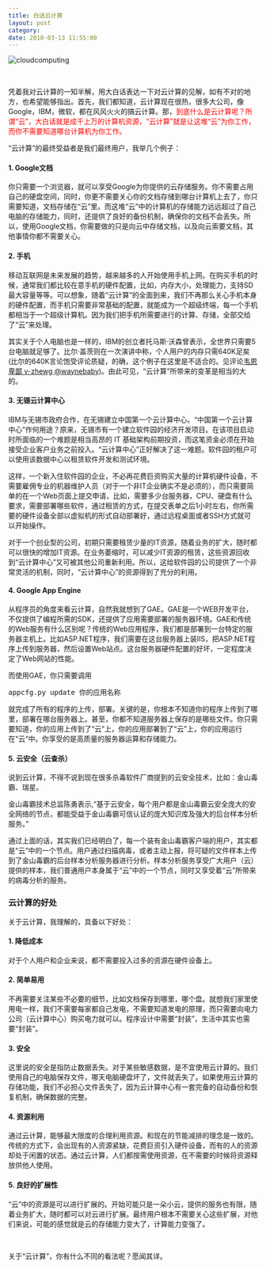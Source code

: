 ```yaml
---
title: 白话云计算
layout: post
category: 
date: 2010-03-13 11:55:00
---
```


![cloudcomputing](http://images.cnblogs.com/cnblogs_com/coderzh/WindowsLiveWriter/4c0229025c1c_8900/cloudcomputing_thumb.jpg "cloudcomputing")

&nbsp;

凭着我对云计算的一知半解，用大白话表达一下对云计算的见解，如有不对的地方，也希望能够指出。首先，我们都知道，云计算现在很热，很多大公司，像Google，IBM，微软，都在风风火火的搞云计算。那，<span style="color: red;">到底什么是云计算呢？所谓&#8220;云&#8221;，大白话就是成千上万的计算机资源，&#8220;云计算&#8221;就是让这堆&#8220;云&#8221;为你工作，而你不需要知道哪台计算机为你工作。</span>

&#8220;云计算&#8221;的最终受益者是我们最终用户，我举几个例子：

#### 1. Google文档

你只需要一个浏览器，就可以享受Google为你提供的云存储服务。你不需要占用自己的硬盘空间，同时，你更不需要关心你的文档存储到哪台计算机上去了，你只需要知道，文档存储在&#8220;云&#8221;里。而这堆&#8220;云&#8221;中的计算机的存储能力远远超过了自己电脑的存储能力，同时，还提供了良好的备份机制，确保你的文档不会丢失。所以，使用Google文档，你需要做的只是向云中存储文档，以及向云索要文档，其他事情你都不需要关心。

#### 2. 手机

移动互联网是未来发展的趋势，越来越多的人开始使用手机上网。在购买手机的时候，通常我们都比较在意手机的硬件配置，比如，内存大小，处理能力，支持SD最大容量等等。可以想象，随着&#8220;云计算&#8221;的全面到来，我们不再那么关心手机本身的硬件配置，而手机只需要非常基础的配置，就能成为一个超级终端，每一个手机都相当于一个超级计算机。因为我们把手机所需要进行的计算、存储，全部交给了&#8220;云&#8221;来处理。

其实关于个人电脑也是一样的，IBM的创立者托马斯&#183;沃森曾表示，全世界只需要5台电脑就足够了。比尔&#183;盖茨则在一次演讲中称，个人用户的内存只需640K足矣(比尔的640K言论饱受评论质疑，的确，这个例子在这里是不适合的。见评论[韦恩卑鄙 v-zhewg @waynebaby](http://www.cnblogs.com/coderzh/archive/2010/03/13/talk-cloudcomputing.html#1779045))。由此可见，&#8220;云计算&#8221;所带来的变革是相当的大的。

#### 3. 无锡云计算中心

IBM与无锡市政府合作，在无锡建立中国第一个云计算中心。&#8220;中国第一个云计算中心&#8221;作何用途？原来，无锡市有一个建立软件园的经济开发项目。在该项目启动时所面临的一个难题是相当高昂的 IT 基础架构前期投资，而这笔资金必须在开始接受企业客户业务之前投入。&#8220;云计算中心&#8221;正好解决了这一难题。软件园的租户可以使用该数据中心以租赁软件开发和测试环境。

这样，一个新入住软件园的企业，不必再花费巨资购买大量的计算机硬件设备，不需要雇佣专业的机器维护人员（对于一个非IT企业确实不是必须的），而只需要简单的在一个Web页面上提交申请，比如，需要多少台服务器，CPU、硬盘有什么要求，需要部署哪些软件，通过租赁的方式，在提交表单之后1小时左右，你所需要的硬件设备全部以虚拟机的形式自动部署好，通过远程桌面或者SSH方式就可以开始操作。

对于一个创业型的公司，初期只需要租赁少量的IT资源，随着业务的扩大，随时都可以很快的增加IT资源。在业务萎缩时，可以减少IT资源的租赁，这些资源回收到&#8220;云计算中心&#8221;又可被其他公司重新利用。所以，这给软件园的公司提供了一个非常灵活的机制，同时，&#8220;云计算中心&#8221;的资源得到了充分的利用。

#### 4. Google App Engine

从程序员的角度来看云计算，自然我就想到了GAE。GAE是一个WEB开发平台，不仅提供了编程所需的SDK，还提供了应用需要部署的服务器环境。GAE和传统的Web服务有什么区别呢？传统的Web应用程序，我们都是部署到一台特定的服务器主机上。比如ASP.NET程序，我们需要在这台服务器上装IIS，把ASP.NET程序上传到服务器，然后设置Web站点。这台服务器硬件配置的好坏，一定程度决定了Web网站的性能。

而使用GAE，你只需要调用

<pre>appcfg.py update 你的应用名称</pre>

就完成了所有的程序的上传，部署。关键的是，你根本不知道你的程序上传到了哪里，部署在哪台服务器上。甚至，你都不知道服务器上保存的是哪些文件。你只需要知道，你的应用上传到了&#8220;云&#8221;上，你的应用部署到了&#8220;云&#8221;上，你的应用运行在&#8220;云&#8220;中。你享受的是高质量的服务器运算和存储能力。

#### 5. 云安全（云查杀）

说到云计算，不得不说到现在很多杀毒软件厂商提到的云安全技术，比如：金山毒霸、瑞星。

金山毒霸技术总监陈勇表示,&#8220;基于云安全，每个用户都是金山毒霸云安全庞大的安全网络的节点，都能受益于金山毒霸可信认证的庞大知识库及强大的后台样本分析服务。&#8221;

通过上面的话，其实我们已经明白了，每一个装有金山毒霸客户端的用户，其实都是&#8220;云&#8221;中的一个节点。用户通过扫描病毒，或者主动上报，将可疑的文件样本上传到了金山毒霸的后台样本分析服务器进行分析。样本分析服务享受广大用户（云）提供的样本，我们普通用户本身属于&#8220;云&#8221;中的一个节点，同时又享受着&#8220;云&#8221;所带来的病毒分析的服务。

### 云计算的好处

关于云计算，我理解的，具备以下好处：

#### 1. 降低成本

对于个人用户和企业来说，都不需要投入过多的资源在硬件设备上。

#### 2. 简单易用

不再需要关注某些不必要的细节，比如文档保存到哪里，哪个盘。就想我们家里使用电一样，我们不需要每家都自己发电，不需要知道发电的原理，而只需要向电力公司（云计算中心）购买电力就可以。程序设计中需要&#8220;封装&#8221;，生活中其实也需要&#8220;封装&#8221;。

#### 3. 安全

这里说的安全是指防止数据丢失。对于某些敏感数据，是不宜使用云计算的。我们使用自己的电脑保存文件，哪天电脑硬盘坏了，文件就丢失了。如果使用云计算的存储功能，我们不必担心文件丢失了，因为云计算中心有一套完备的自动备份和恢复机制，确保数据的完整。

#### 4. 资源利用

通过云计算，能够最大限度的合理利用资源。和现在的节能减排的理念是一致的。传统的方式下，会出现有的人资源紧缺，花费巨资引入硬件设备，而有的人的资源却处于闲置的状态。通过云计算，人们都按需使用资源，在不需要的时候将资源释放供他人使用。

#### 5. 良好的扩展性

&#8220;云&#8221;中的资源是可以进行扩展的。开始可能只是一朵小云，提供的服务也有限，随着业务扩大，随时都可以对云进行扩展。最终用户根本不需要关心这些扩展，对他们来说，可能的感觉就是云的存储能力变大了，计算能力变强了。

&nbsp;

关于&#8220;云计算&#8221;，你有什么不同的看法呢？愿闻其详。